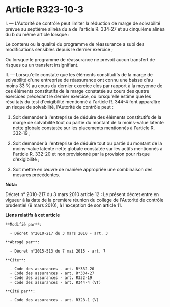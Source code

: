 # Article R323-10-3

I. ― L'Autorité de contrôle peut limiter la réduction de marge de solvabilité prévue au septième alinéa du a de l'article R.
334-27 et au cinquième alinéa du b du même article lorsque : 

Le contenu ou la qualité du programme de réassurance a subi des modifications sensibles depuis le dernier exercice ; 

Ou lorsque le programme de réassurance ne prévoit aucun transfert de risques ou un transfert insignifiant. 

II. ― Lorsqu'elle constate que les éléments constitutifs de la marge de solvabilité d'une entreprise de réassurance ont connu
une baisse d'au moins 33 % au cours du dernier exercice clos par rapport à la moyenne de ces éléments constitutifs de la
marge constatée au cours des quatre exercices précédant le dernier exercice, ou lorsqu'elle estime que les résultats du test
d'exigibilité mentionné à l'article R. 344-4 font apparaître un risque de solvabilité, l'Autorité de contrôle peut : 

1. Soit demander à l'entreprise de déduire des éléments constitutifs de la marge de solvabilité tout ou partie du montant de
la moins-value latente nette globale constatée sur les placements mentionnés à l'article R. 332-19 ; 

2. Soit demander à l'entreprise de déduire tout ou partie du montant de la moins-value latente nette globale constatée sur
les actifs mentionnés à l'article R. 332-20 et non provisionné par la provision pour risque d'exigibilité ; 

3. Soit mettre en œuvre de manière appropriée une combinaison des mesures précédentes.

**Nota:**

Décret n° 2010-217 du 3 mars 2010 article 12 : Le présent décret entre en vigueur à la date de la première réunion du collège
de l'Autorité de contrôle prudentiel (9 mars 2010), à l'exception de son article 11.

**Liens relatifs à cet article**

	**Modifié par**:

	  - Décret n°2010-217 du 3 mars 2010 - art. 3

	**Abrogé par**:

	  - Décret n°2015-513 du 7 mai 2015 - art. 7

	**Cite**:

	  - Code des assurances - art. R*332-20
	  - Code des assurances - art. R*334-27
	  - Code des assurances - art. R332-19
	  - Code des assurances - art. R344-4 (VT)

	**Cité par**:

	  - Code des assurances - art. R328-1 (V)
